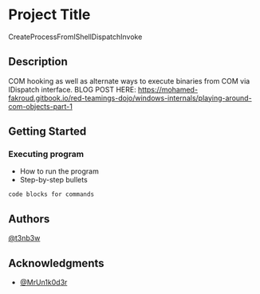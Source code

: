 # Project Title

CreateProcessFromIShellDispatchInvoke

## Description

COM hooking as well as alternate ways to execute binaries from COM via IDispatch interface.
BLOG POST HERE: https://mohamed-fakroud.gitbook.io/red-teamings-dojo/windows-internals/playing-around-com-objects-part-1

## Getting Started

### Executing program

* How to run the program
* Step-by-step bullets
```
code blocks for commands
```

## Authors
[@t3nb3w](https://twitter.com/T3nb3w)

## Acknowledgments
* [@MrUn1k0d3r](https://twitter.com/MrUn1k0d3r)
